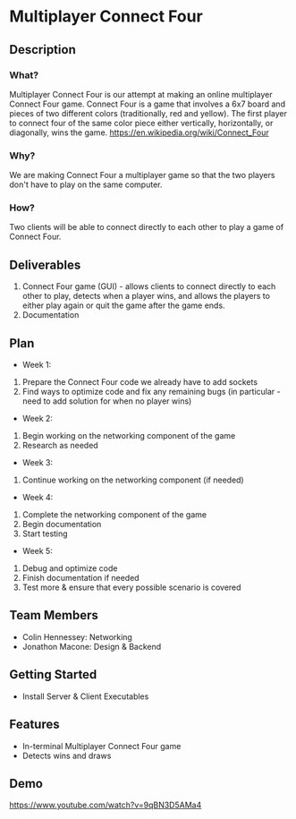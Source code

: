 # Multiplayer Connect Four
## Description
### What?
Multiplayer Connect Four is our attempt at making an online multiplayer Connect Four game. Connect Four is a game that involves a 6x7 board and pieces of two different colors (traditionally, red and yellow). The first player to connect four of the same color piece either vertically, horizontally, or diagonally, wins the game. https://en.wikipedia.org/wiki/Connect_Four
### Why?
We are making Connect Four a multiplayer game so that the two players don't have to play on the same computer.
### How?
Two clients will be able to connect directly to each other to play a game of Connect Four.

## Deliverables
1. Connect Four game (GUI) - allows clients to connect directly to each other to play, detects when a player wins, and allows the players to either play again or quit the game after the game ends.
3. Documentation

## Plan
- Week 1:
1. Prepare the Connect Four code we already have to add sockets
2. Find ways to optimize code and fix any remaining bugs (in particular - need to add solution for when no player wins)
- Week 2:
1. Begin working on the networking component of the game
2. Research as needed
- Week 3:
1. Continue working on the networking component (if needed)
- Week 4:
1. Complete the networking component of the game
2. Begin documentation
3. Start testing
- Week 5:
1. Debug and optimize code
2. Finish documentation if needed
3. Test more & ensure that every possible scenario is covered

## Team Members
- Colin Hennessey: Networking
- Jonathon Macone: Design & Backend

## Getting Started
- Install Server & Client Executables

## Features
- In-terminal Multiplayer Connect Four game
- Detects wins and draws

## Demo
https://www.youtube.com/watch?v=9qBN3D5AMa4

